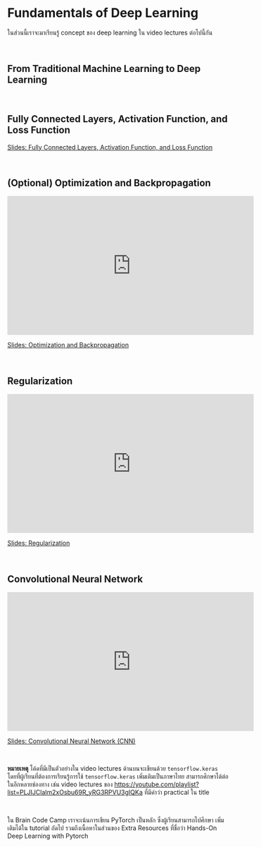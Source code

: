 # Fundamentals of Deep Learning

ในส่วนนี้เราจะมาเรียนรู้ concept ของ deep learning ใน video lectures ต่อไปนี้กัน

<br>

From Traditional Machine Learning to Deep Learning
---

<br>

Fully Connected Layers, Activation Function, and Loss Function
---

[Slides: Fully Connected Layers, Activation Function, and Loss Function](https://github.com/ichatnun/brainCodeCamp2023_lectures/blob/main/DeepLearning/deep_learning_dense_activation_loss.pdf)

<br>


(Optional) Optimization and Backpropagation
---

<iframe width="560" height="315" src="https://www.youtube.com/embed/gRsG5Vu9fIs" title="YouTube video player" frameborder="0" allow="accelerometer; autoplay; clipboard-write; encrypted-media; gyroscope; picture-in-picture; web-share" allowfullscreen></iframe>

[Slides: Optimization and Backpropagation](https://github.com/ichatnun/brainCodeCamp2023_lectures/blob/main/DeepLearning/deep_learning_opt_backprop_minibatch.pdf)

<br>

Regularization
---

<iframe width="560" height="315" src="https://www.youtube.com/embed/VokHdRv0yas" title="YouTube video player" frameborder="0" allow="accelerometer; autoplay; clipboard-write; encrypted-media; gyroscope; picture-in-picture; web-share" allowfullscreen></iframe>

[Slides: Regularization](https://github.com/ichatnun/brainCodeCamp2023_lectures/blob/main/DeepLearning/deep_learning_regularization.pdf)

<br>

Convolutional Neural Network
---

<iframe width="560" height="315" src="https://www.youtube.com/embed/5ynKHtouORI" title="YouTube video player" frameborder="0" allow="accelerometer; autoplay; clipboard-write; encrypted-media; gyroscope; picture-in-picture; web-share" allowfullscreen></iframe>

[Slides: Convolutional Neural Network (CNN)](https://github.com/ichatnun/brainCodeCamp2023_lectures/blob/main/DeepLearning/deep_learning_CNN.pdf)

<br>

**หมายเหตุ** โค้ดที่มีเป็นตัวอย่างใน video lectures ด้านบนจะเขียนด้วย `tensorflow.keras` โดยที่ผู้เรียนที่ต้องการเรียนรู้การใช้ `tensorflow.keras` เพิ่มเติมเป็นภาษาไทย สามารถศึกษาได้ต่อในอีกหลายช่องทาง เช่น video lectures ของ https://youtube.com/playlist?list=PLJIJClalm2xOsbu69R_yRG3RPVU3gIQKa ที่มีคำว่า practical ใน title

<br>

ใน Brain Code Camp เราจะเน้นการเขียน PyTorch เป็นหลัก ซึ่งผู้เรียนสามารถไปศึกษา เพิ่มเติมได้ใน tutorial ถัดไป รวมถึงเนื้อหาในส่วนของ Extra Resources ที่ชื่อว่า Hands-On Deep Learning with Pytorch